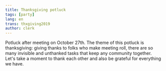 ```yaml
---
title: Thanksgiving potluck
tags: [party]
lang: en
trans: thxgiving2019
author: clerk
---
```

Potluck after meeting on October 27th. The theme of this potluck is thanksgiving: giving thanks to folks who make meeting roll, there are so many invisible and unthanked tasks that keep any community together. Let's take a moment to thank each other and also be grateful for everything we have.
